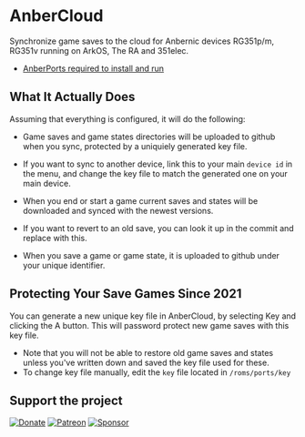 # AnberCloud

Synchronize game saves to the cloud for Anbernic devices RG351p/m, RG351v running on ArkOS, The RA and 351elec.

- [AnberPorts required to install and run](https://github.com/sponsors/krishenriksen)

## What It Actually Does

Assuming that everything is configured, it will do the following:

- Game saves and game states directories will be uploaded to github when you sync, protected by a uniquiely generated key file.

- If you want to sync to another device, link this to your main `device id` in the menu, and change the key file to match the generated one on your main device.

- When you end or start a game current saves and states will be downloaded and synced with the newest versions.

- If you want to revert to an old save, you can look it up in the commit and replace with this.

- When you save a game or game state, it is uploaded to github under your unique identifier.

## Protecting Your Save Games Since 2021

You can generate a new unique key file in AnberCloud, by selecting Key and clicking the A button. This will password protect new game saves with this key file.

- Note that you will not be able to restore old game saves and states unless you've written down and saved the key file used for these.
- To change key file manually, edit the `key` file located in `/roms/ports/key`

Support the project
---

[![Donate](https://github.com/krishenriksen/AnberPorts/raw/master/donate.png)](https://www.paypal.me/krishenriksendk)
[![Patreon](https://github.com/krishenriksen/AnberPorts/raw/master/patreon.png)](https://www.patreon.com/bePatron?u=54003740)
[![Sponsor](https://github.com/krishenriksen/AnberPorts/raw/master/sponsor.png)](https://github.com/sponsors/krishenriksen)
